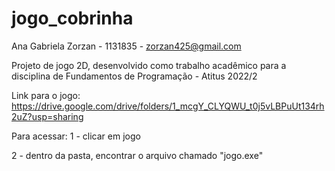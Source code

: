 # jogo_cobrinha

Ana Gabriela Zorzan - 1131835 - zorzan425@gmail.com

Projeto de jogo 2D, desenvolvido como trabalho acadêmico para a disciplina de Fundamentos de Programação - Atitus 2022/2


Link para o jogo: https://drive.google.com/drive/folders/1_mcgY_CLYQWU_t0j5vLBPuUt134rh2uZ?usp=sharing

Para acessar: 
  1 - clicar em jogo
  
  2 - dentro da pasta, encontrar o arquivo chamado "jogo.exe"
 
